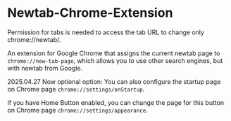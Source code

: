 # Newtab-Chrome-Extension
Permission for tabs is needed to access the tab URL to change only chrome://newtab/.

An extension for Google Chrome that assigns the current newtab page to `chrome://new-tab-page`, which allows you to use other search engines, but with newtab from Google. 

2025.04.27 Now optional option: You can also configure the startup page on Chrome page `chrome://settings/onStartup`.

If you have Home Button enabled, you can change the page for this button on Chrome page `chrome://settings/appearance`.
